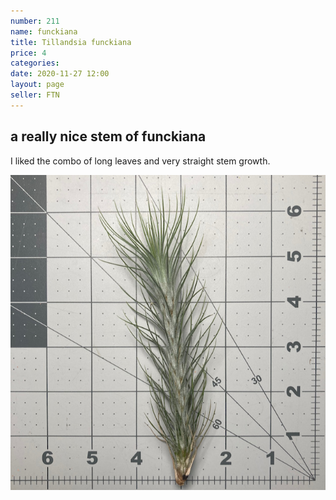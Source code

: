 ```yaml
---
number: 211
name: funckiana
title: Tillandsia funckiana
price: 4
categories: 
date: 2020-11-27 12:00
layout: page
seller: FTN
---
```


## a really nice stem of funckiana

I liked the combo of long leaves and very straight stem growth.

!["Tillandsia funckiana"](/i/IMG_1410.jpeg "Tillandsia funckiana")
